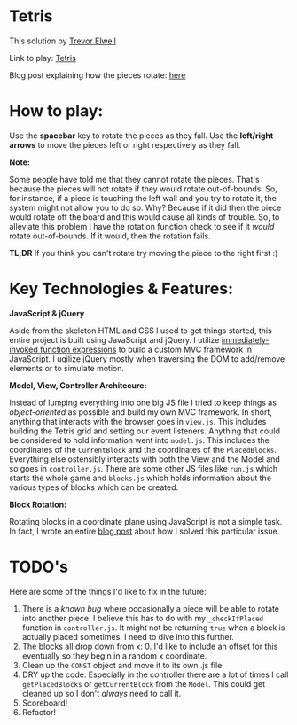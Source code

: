 # Tetris

This solution by [Trevor Elwell](http://trevorelwell.me)

Link to play: [Tetris](http://trevorelwell.me/tetris)

Blog post explaining how the pieces rotate: [here](http://trevorelwell.me/tetris-js/)

# How to play: 
Use the **spacebar** key to rotate the pieces as they fall. Use the **left/right arrows** to move the pieces left or right respectively as they fall. 

**Note:**

Some people have told me that they cannot rotate the pieces. That's because the pieces will not rotate if they would rotate out-of-bounds. So, for instance, if a piece is touching the left wall and you try to rotate it, the system might not allow you to do so. Why? Because if it did then the piece would rotate off the board and this would cause all kinds of trouble. So, to alleviate this problem I have the rotation function check to see if it *would* rotate out-of-bounds. If it would, then the rotation fails.

**TL;DR** If you think you can't rotate try moving the piece to the right first :) 

# Key Technologies & Features:

**JavaScript & jQuery**

Aside from the skeleton HTML and CSS I used to get things started, this entire project is built using JavaScript and jQuery. I utilize [immediately-invoked function expressions](https://en.wikipedia.org/wiki/Immediately-invoked_function_expression) to build a custom MVC framework in JavaScript. I uqilize jQuery mostly when traversing the DOM to add/remove elements or to simulate motion. 

**Model, View, Controller Architecure:**

Instead of lumping everything into one big JS file I tried to keep things as *object-oriented* as possible and build my own MVC framework. In short, anything that interacts with the browser goes in `view.js`. This includes building the Tetris grid and setting our event listeners. Anything that could be considered to hold information went into `model.js`. This includes the coordinates of the `CurrentBlock` and the coordinates of the `PlacedBlocks`. Everything else ostensibly interacts with both the View and the Model and so goes in `controller.js`. There are some other JS files like `run.js` which starts the whole game and `blocks.js` which holds information about the various types of blocks which can be created.

**Block Rotation:**

Rotating blocks in a coordinate plane using JavaScript is not a simple task. In fact, I wrote an entire [blog post](http://trevorelwell.me/tetris-js/) about how I solved this particular issue.

# TODO's
Here are some of the things I'd like to fix in the future:

1. There is a *known bug* where occasionally a piece will be able to rotate into another piece. I believe this has to do with my `_checkIfPlaced` function in `controller.js`. It might not be returning `true` when a block is actually placed sometimes. I need to dive into this further.
2. The blocks all drop down from x: 0. I'd like to include an offset for this eventually so they begin in a random x coordinate.
3. Clean up the `CONST` object and move it to its own .js file.
4. DRY up the code. Especially in the controller there are a lot of times I call `getPlacedBlocks` or `getCurrentBlock` from the `Model`. This could get cleaned up so I don't *always* need to call it. 
5. Scoreboard!
6. Refactor!